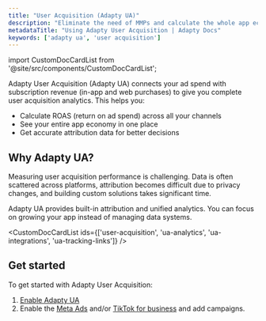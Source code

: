 ```yaml
---
title: "User Acquisition (Adapty UA)"
description: "Eliminate the need of MMPs and calculate the whole app economy in one place."
metadataTitle: "Using Adapty User Acquisition | Adapty Docs"
keywords: ['adapty ua', 'user acquisition']
---
```

import CustomDocCardList from '@site/src/components/CustomDocCardList';

Adapty User Acquisition (Adapty UA) connects your ad spend with subscription revenue (in-app and web purchases) to give you complete user acquisition analytics. This helps you:

- Calculate ROAS (return on ad spend) across all your channels
- See your entire app economy in one place
- Get accurate attribution data for better decisions

## Why Adapty UA?

Measuring user acquisition performance is challenging. Data is often scattered across platforms, attribution becomes difficult due to privacy changes, and building custom solutions takes significant time.

Adapty UA provides built-in attribution and unified analytics. You can focus on growing your app instead of managing data systems.

<CustomDocCardList ids={['user-acquisition', 'ua-analytics', 'ua-integrations', 'ua-tracking-links']} />

## Get started

To get started with Adapty User Acquisition:

1. [Enable Adapty UA](user-acquisition.md)
2. Enable the [Meta Ads](ua-facebook.md) and/or [TikTok for business](ua-tiktok.md) and add campaigns.